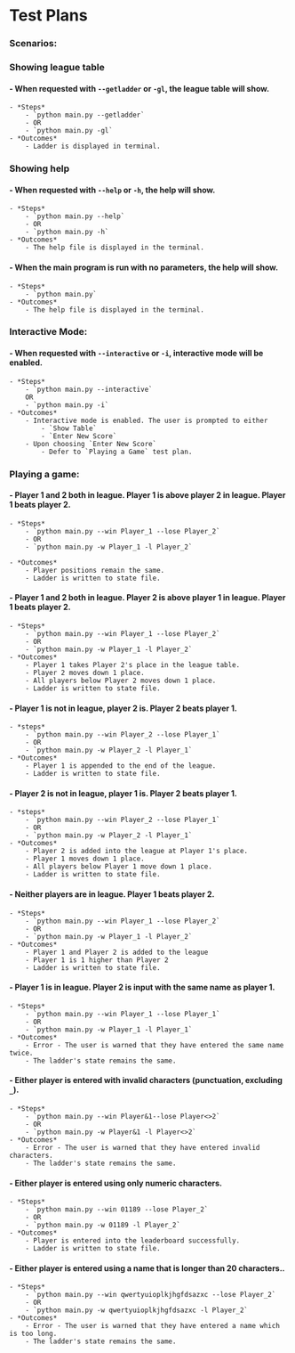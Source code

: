 # Test Plans

### Scenarios:

### **Showing league table**
#### - When requested with `--getladder` or `-gl`, the league table will show.
    - *Steps*
        - `python main.py --getladder`
        - OR
        - `python main.py -gl`
    - *Outcomes*
        - Ladder is displayed in terminal.


### **Showing help**
#### - When requested with `--help` or `-h`, the help will show.
    - *Steps*
        - `python main.py --help`
        - OR 
        - `python main.py -h`
    - *Outcomes*
        - The help file is displayed in the terminal.


#### - When the main program is run with no parameters, the help will show.
    - *Steps*
        - `python main.py`
    - *Outcomes*
        - The help file is displayed in the terminal.


### **Interactive Mode:**
#### - When requested with `--interactive` or `-i`, interactive mode will be enabled.
    - *Steps*
        - `python main.py --interactive`
        OR 
        - `python main.py -i`
    - *Outcomes*
        - Interactive mode is enabled. The user is prompted to either
            - `Show Table`
            - `Enter New Score`
        - Upon choosing `Enter New Score` 
            - Defer to `Playing a Game` test plan. 


### **Playing a game:**
#### - Player 1 and 2 both in league. Player 1 is above player 2 in league. Player 1 beats player 2.
    - *Steps*     
        - `python main.py --win Player_1 --lose Player_2`
        - OR
        - `python main.py -w Player_1 -l Player_2`
        
    - *Outcomes*
        - Player positions remain the same.
        - Ladder is written to state file.


#### - Player 1 and 2 both in league. Player 2 is above player 1 in league. Player 1 beats player 2.
    - *Steps*
        - `python main.py --win Player_1 --lose Player_2`
        - OR
        - `python main.py -w Player_1 -l Player_2`
    - *Outcomes*
        - Player 1 takes Player 2's place in the league table.
        - Player 2 moves down 1 place.
        - All players below Player 2 moves down 1 place.
        - Ladder is written to state file.


#### - Player 1 is not in league, player 2 is. Player 2 beats player 1. 
    - *steps*
        - `python main.py --win Player_2 --lose Player_1`
        - OR
        - `python main.py -w Player_2 -l Player_1`
    - *Outcomes*
        - Player 1 is appended to the end of the league.
        - Ladder is written to state file.


#### - Player 2 is not in league, player 1 is. Player 2 beats player 1.
    - *steps*
        - `python main.py --win Player_2 --lose Player_1`
        - OR
        - `python main.py -w Player_2 -l Player_1`
    - *Outcomes*
        - Player 2 is added into the league at Player 1's place.
        - Player 1 moves down 1 place.
        - All players below Player 1 move down 1 place.
        - Ladder is written to state file.
        
        
#### - Neither players are in league. Player 1 beats player 2.
    - *Steps*
        - `python main.py --win Player_1 --lose Player_2`
        - OR
        - `python main.py -w Player_1 -l Player_2`
    - *Outcomes*
        - Player 1 and Player 2 is added to the league
        - Player 1 is 1 higher than Player 2
        - Ladder is written to state file.


#### - Player 1 is in league. Player 2 is input with the same name as player 1.
    - *Steps*
        - `python main.py --win Player_1 --lose Player_1`
        - OR
        - `python main.py -w Player_1 -l Player_1`
    - *Outcomes*
        - Error - The user is warned that they have entered the same name twice.
        - The ladder's state remains the same.


#### - Either player is entered with invalid characters (punctuation, excluding `_`).
    - *Steps*
        - `python main.py --win Player&1--lose Player<>2`
        - OR
        - `python main.py -w Player&1 -l Player<>2`
    - *Outcomes*
        - Error - The user is warned that they have entered invalid characters.
        - The ladder's state remains the same.


#### - Either player is entered using only numeric characters.
    - *Steps*
        - `python main.py --win 01189 --lose Player_2`
        - OR
        - `python main.py -w 01189 -l Player_2`
    - *Outcomes*
        - Player is entered into the leaderboard successfully.
        - Ladder is written to state file.

#### - Either player is entered using a name that is longer than 20 characters..
    - *Steps*
        - `python main.py --win qwertyuioplkjhgfdsazxc --lose Player_2`
        - OR
        - `python main.py -w qwertyuioplkjhgfdsazxc -l Player_2`
    - *Outcomes*
        - Error - The user is warned that they have entered a name which is too long.
        - The ladder's state remains the same.

